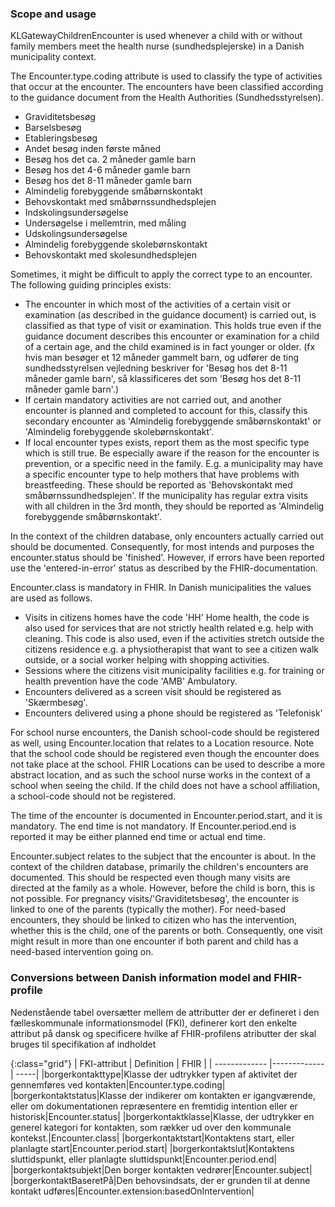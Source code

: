 ### Scope and usage
KLGatewayChildrenEncounter is used whenever a child with or without family members meet the health nurse (sundhedsplejerske) in a Danish municipality context.

The Encounter.type.coding attribute is used to classify the type of activities that occur at the encounter. The encounters have been classified according to the guidance document from the Health Authorities (Sundhedsstyrelsen).

* Graviditetsbesøg
* Barselsbesøg
* Etableringsbesøg
* Andet besøg inden første måned
* Besøg hos det ca. 2 måneder gamle barn
* Besøg hos det 4-6 måneder gamle barn
* Besøg hos det 8-11 måneder gamle barn
* Almindelig forebyggende småbørnskontakt 
* Behovskontakt med småbørnssundhedsplejen
* Indskolingsundersøgelse
* Undersøgelse i mellemtrin, med måling
* Udskolingsundersøgelse
* Almindelig forebyggende skolebørnskontakt
* Behovskontakt med skolesundhedsplejen

Sometimes, it might be difficult to apply the correct type to an encounter. The following guiding principles exists:
* The encounter in which most of the activities of a certain visit or examination (as described in the guidance document) is carried out, is classified as that type of visit or examination. This holds true even if the guidance document describes this encounter or examination for a child of a certain age, and the child examined is in fact younger or older. (fx hvis man besøger et 12 måneder gammelt barn, og udfører de ting sundhedsstyrelsen vejledning beskriver for 'Besøg hos det 8-11 måneder gamle barn', så klassificeres det som 'Besøg hos det 8-11 måneder gamle barn'.)
* If certain mandatory activities are not carried out, and another encounter is planned and completed to account for this, classify this secondary encounter as 'Almindelig forebyggende småbørnskontakt' or 'Almindelig forebyggende skolebørnskontakt'.
* If local encounter types exists, report them as the most specific type which is still true. Be especially aware if the reason for the encounter is prevention, or a specific need in the family. E.g. a municipality may have a specific encounter type to help mothers that have problems with breastfeeding. These should be reported as 'Behovskontakt med småbørnssundhedsplejen'. If the municipality has regular extra visits with all children in the 3rd month, they should be reported as 'Almindelig forebyggende småbørnskontakt'.

In the context of the children database, only encounters actually carried out should be documented. Consequently, for most intends and purposes the encounter.status should be 'finished'. However, if errors have been reported use the 'entered-in-error' status as described by the FHIR-documentation.

Encounter.class is mandatory in FHIR. In Danish municipalities the values are used as follows.
* Visits in citizens homes have the code 'HH' Home health, the code is also used for services that are not strictly health related e.g. help with cleaning. This code is also used, even if the activities stretch outside the citizens residence e.g. a physiotherapist that want to see a citizen walk outside, or a social worker helping with shopping activities.
* Sessions where the citizens visit municipality facilities e.g. for training or health prevention have the code 'AMB' Ambulatory.
* Encounters delivered as a screen visit should be registered as 'Skærmbesøg'.
* Encounters delivered using a phone should be registered as 'Telefonisk'

For school nurse encounters, the Danish school-code should be registered as well, using Encounter.location that relates to a Location resource. Note that the school code should be registered even though the encounter does not take place at the school. FHIR Locations can be used to describe a more abstract location, and as such the school nurse works in the context of a school when seeing the child. If the child does not have a school affiliation, a school-code should not be registered.

The time of the encounter is documented in Encounter.period.start, and it is mandatory. The end time is not mandatory. If Encounter.period.end is reported it may be either planned end time or actual end time.

Encounter.subject relates to the subject that the encounter is about. In the context of the children database, primarily the children's encounters are documented. This should be respected even though many visits are directed at the family as a whole. However, before the child is born, this is not possible.  For pregnancy visits/'Graviditetsbesøg', the encounter is linked to one of the parents (typically the mother). For need-based encounters, they should be linked to citizen who has the intervention, whether this is the child, one of the parents or both. Consequently, one visit might result in more than one encounter if both parent and child has a need-based intervention going on.

### Conversions between Danish information model and FHIR-profile

Nedenstående tabel oversætter mellem de attributter der er defineret i den fælleskommunale informationsmodel (FKI), definerer kort den enkelte attribut på dansk og specificere hvilke af FHIR-profilens atributter der skal bruges til specifikation af indholdet

{:class="grid"}
|   FKI-attribut      | Definition        | FHIR  |
| ------------- |-------------| -----|
|borgerkontakttype|Klasse der udtrykker typen af aktivitet der gennemføres ved kontakten|Encounter.type.coding|
|borgerkontaktstatus|Klasse der indikerer om kontakten er igangværende, eller om dokumentationen repræsentere en fremtidig intention eller er historisk|Encounter.status|
|borgerkontaktklasse|Klasse, der udtrykker en generel kategori for kontakten, som rækker ud over den kommunale kontekst.|Encounter.class|
|borgerkontaktstart|Kontaktens start, eller planlagte start|Encounter.period.start|
|borgerkontaktslut|Kontaktens sluttidspunkt, eller planlagte sluttidspunkt|Encounter.period.end|
|borgerkontaktsubjekt|Den borger kontakten vedrører|Encounter.subject|
|borgerkontaktBaseretPå|Den behovsindsats, der er grunden til at denne kontakt udføres|Encounter.extension:basedOnIntervention|